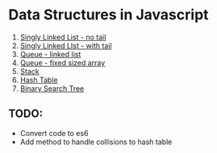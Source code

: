 # Data Structures in Javascript

1. [Singly Linked List - no tail](linked_list_notail.js)
2. [Singly Linked LIst - with tail](linked_list_tail.js)
3. [Queue - linked list](queue.js)
4. [Queue - fixed sized array](queue_array.js)
5. [Stack](stack.js)
6. [Hash Table](hashtable.js)
7. [Binary Search Tree](binarysearchtree.js)


## TODO:
- Convert code to es6
- Add method to handle collisions to hash table
